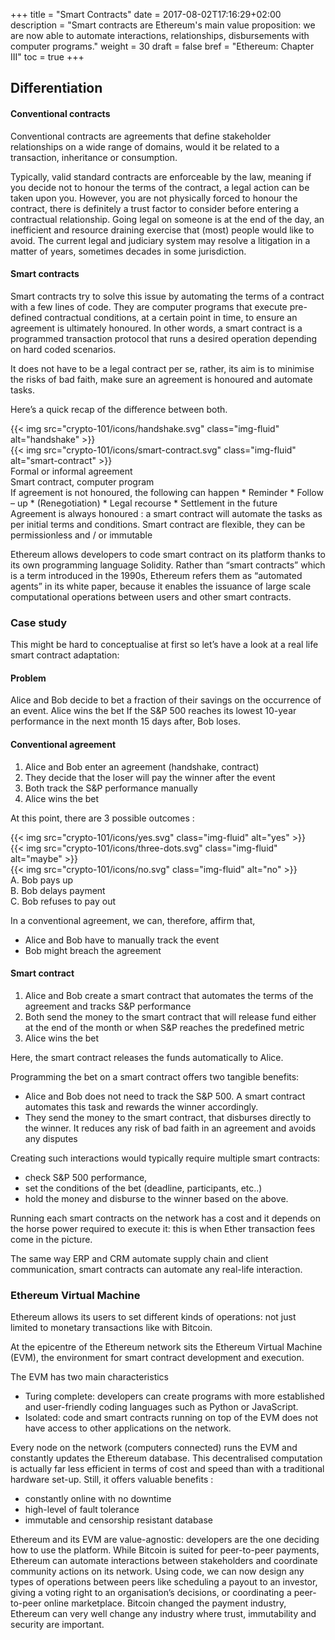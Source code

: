 +++
title = "Smart Contracts"
date = 2017-08-02T17:16:29+02:00
description = "Smart contracts are Ethereum's main value proposition: we are now able to automate interactions, relationships, disbursements with computer programs."
weight = 30
draft = false
bref = "Ethereum: Chapter III"
toc = true
+++


## Differentiation



#### Conventional contracts


Conventional contracts are agreements that define stakeholder relationships on a wide range of domains, would it be related to a transaction, inheritance or consumption. 

Typically, valid standard contracts are enforceable by the law, meaning if you decide not to honour the terms of the contract, a legal action can be taken upon you. 
However, you are not physically forced to honour the contract, there is definitely a trust factor to consider before entering a contractual relationship. Going legal on someone is at the end of the day, an inefficient and resource draining exercise that (most) people would like to avoid.
The current legal and judiciary system may resolve a litigation in a matter of years, sometimes decades in some jurisdiction.



#### Smart contracts


Smart contracts try to solve this issue by automating the terms of a contract with a few lines of code. 
They are computer programs that execute pre-defined contractual conditions, at a certain point in time, to ensure an agreement is ultimately honoured. 
In other words, a smart contract is a programmed transaction protocol that runs a desired operation depending on hard coded scenarios.

It does not have to be a legal contract per se, rather, its aim is to minimise the risks of bad faith, make sure an agreement is honoured and automate tasks. 

Here’s a quick recap of the difference between both.

<div class="container">
  <div class="row">
    <div class="col">
      {{< img src="crypto-101/icons/handshake.svg" class="img-fluid" alt="handshake" >}}
    </div>
    <div class="col">
      {{< img src="crypto-101/icons/smart-contract.svg" class="img-fluid" alt="smart-contract" >}}
    </div>
  </div>
   <div class="row">
    <div class="col">
      Formal or informal agreement
    </div>
    <div class="col">
      Smart contract, computer program
    </div>
  </div>
  <div class="row">
    <div class="col">
     If agreement is not honoured, the following can happen
      * Reminder
      * Follow – up
      * (Renegotiation)
      * Legal recourse
      * Settlement in the future
    </div>
    <div class="col">
      Agreement is always honoured : a smart contract will automate the tasks as per initial terms and conditions. Smart contract are flexible, they can be permissionless and / or immutable
    </div>
  </div>
 </div>
 
 
 
Ethereum allows developers to code smart contract on its platform thanks to its own programming language Solidity. 
Rather than “smart contracts” which is a term introduced in the 1990s, Ethereum refers them as “automated agents” in its white paper, because it enables the issuance of large scale computational operations between users and other smart contracts.





### Case study


This might be hard to conceptualise at first so let’s have a look at a real life smart contract adaptation:



#### Problem


Alice and Bob decide to bet a fraction of their savings on the occurrence of an event. 
Alice wins the bet If the S&P 500 reaches its lowest 10-year performance in the next month
15 days after, Bob loses. 



#### Conventional agreement


1. Alice and Bob enter an agreement (handshake, contract)
2. They decide that the loser will pay the winner after the event
3. Both track the S&P performance manually
4. Alice wins the bet

At this point, there are 3 possible outcomes :


<div class="container">
  <div class="row">
    <div class="col">
     {{< img src="crypto-101/icons/yes.svg" class="img-fluid" alt="yes" >}}
    </div>
    <div class="col">
     {{< img src="crypto-101/icons/three-dots.svg" class="img-fluid" alt="maybe" >}}
    </div>
    <div class="col">
     {{< img src="crypto-101/icons/no.svg" class="img-fluid" alt="no" >}}
    </div>
  </div>
  <div class="row">
    <div class="col">
      A. Bob pays up
    </div>
    <div class="col">
      B. Bob delays payment
    </div>
    <div class="col">
      C. Bob refuses to pay out
    </div>
  </div>
</div>
 
 
In a conventional agreement, we can, therefore, affirm that,
* Alice and Bob have to manually track the event
* Bob might breach the agreement
 
 
 
 
#### Smart contract
 
 
1. Alice and Bob create a smart contract that automates the terms of the agreement and tracks S&P performance
2. Both send the money to the smart contract that will release fund either at the end of the month or when S&P reaches the predefined metric
3. Alice wins the bet

Here, the smart contract releases the funds automatically to Alice.

Programming the bet on a smart contract offers two tangible benefits:
*    Alice and Bob does not need to track the S&P 500. A smart contract automates this task and rewards the winner accordingly. 
* They send the money to the smart contract, that disburses directly to the winner. It reduces any risk of bad faith in an agreement and avoids any disputes

Creating such interactions would typically require multiple smart contracts: 
* check S&P 500 performance,
* set the conditions of the bet (deadline, participants, etc..)
* hold the money and disburse to the winner based on the above.

Running each smart contracts on the network has a cost and it depends on the horse power required to execute it: this is when Ether transaction fees come in the picture.

The same way ERP and CRM automate supply chain and client communication, smart contracts can automate any real-life interaction.





### Ethereum Virtual Machine


Ethereum allows its users to set different kinds of operations: not just limited to monetary transactions like with Bitcoin.

At the epicentre of the Ethereum network sits the Ethereum Virtual Machine (EVM), the environment for smart contract development and execution. 

The EVM has two main characteristics 
* Turing complete: developers can create programs with more established and user-friendly coding languages such as Python or JavaScript.
* Isolated: code and smart contracts running on top of the EVM does not have access to other applications on the network.

Every node on the network (computers connected) runs the EVM and constantly updates the Ethereum database. This decentralised computation is actually far less efficient in terms of cost and speed than with a traditional hardware set-up. 
Still, it offers valuable benefits :
* constantly online with no downtime
* high-level of fault tolerance
* immutable and censorship resistant database

Ethereum and its EVM are value-agnostic: developers are the one deciding how to use the platform. While Bitcoin is suited for peer-to-peer payments, Ethereum can automate interactions between stakeholders and coordinate community actions on its network. Using code, we can now design any types of operations between peers like scheduling a payout to an investor, giving a voting right to an organisation’s decisions, or coordinating a peer-to-peer online marketplace.
Bitcoin changed the payment industry, Ethereum can very well change any industry where trust, immutability and security are important.
